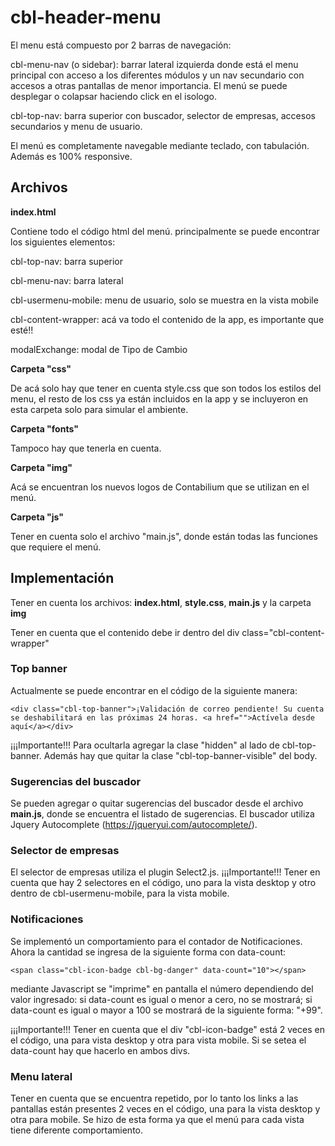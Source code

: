 # cbl-header-menu
El menu está compuesto por 2 barras de navegación:

cbl-menu-nav (o sidebar): barrar lateral izquierda donde está el menu principal con acceso a los diferentes módulos y un nav secundario con accesos a otras pantallas de menor importancia. El menú se puede desplegar o colapsar haciendo click en el isologo.

cbl-top-nav: barra superior con buscador, selector de empresas, accesos secundarios y menu de usuario.

El menú es completamente navegable mediante teclado, con tabulación. Además es 100% responsive.

## Archivos

<b>index.html</b>

Contiene todo el código html del menú. principalmente se puede encontrar los siguientes elementos:

cbl-top-nav: barra superior

cbl-menu-nav: barra lateral

cbl-usermenu-mobile: menu de usuario, solo se muestra en la vista mobile

cbl-content-wrapper: acá va todo el contenido de la app, es importante que esté!!

modalExchange: modal de Tipo de Cambio

<b>Carpeta "css"</b>

De acá solo hay que tener en cuenta style.css que son todos los estilos del menu, el resto de los css ya están incluidos en la app y se incluyeron en esta carpeta solo para simular el ambiente.

<b>Carpeta "fonts"</b>

Tampoco hay que tenerla en cuenta.

<b>Carpeta "img"</b>

Acá se encuentran los nuevos logos de Contabilium que se utilizan en el menú.

<b>Carpeta "js"</b>

Tener en cuenta solo el archivo "main.js", donde están todas las funciones que requiere el menú.


## Implementación

Tener en cuenta los archivos: <b>index.html</b>, <b>style.css</b>, <b>main.js</b> y la carpeta <b>img</b>

Tener en cuenta que el contenido debe ir dentro del div class="cbl-content-wrapper"

### Top banner

Actualmente se puede encontrar en el código de la siguiente manera:

```
<div class="cbl-top-banner">¡Validación de correo pendiente! Su cuenta se deshabilitará en las próximas 24 horas. <a href="">Actívela desde aquí</a></div>
```

¡¡¡Importante!!! Para ocultarla agregar la clase "hidden" al lado de cbl-top-banner. Además hay que quitar la clase "cbl-top-banner-visible" del body.

### Sugerencias del buscador

Se pueden agregar o quitar sugerencias del buscador desde el archivo <b>main.js</b>, donde se encuentra el listado de sugerencias.
El buscador utiliza Jquery Autocomplete (https://jqueryui.com/autocomplete/).

### Selector de empresas

El selector de empresas utiliza el plugin Select2.js.
¡¡¡Importante!!! Tener en cuenta que hay 2 selectores en el código, uno para la vista desktop y otro dentro de cbl-usermenu-mobile, para la vista mobile.

### Notificaciones

Se implementó un comportamiento para el contador de Notificaciones. Ahora la cantidad se ingresa de la siguiente forma con data-count:

```
<span class="cbl-icon-badge cbl-bg-danger" data-count="10"></span>
```

mediante Javascript se "imprime" en pantalla el número dependiendo del valor ingresado: si data-count es igual o menor a cero, no se mostrará; si data-count es igual o mayor a 100 se mostrará de la siguiente forma: "+99".

¡¡¡Importante!!! Tener en cuenta que el div "cbl-icon-badge" está 2 veces en el código, una para vista desktop y otra para vista mobile. Si se setea el data-count hay que hacerlo en ambos divs.


### Menu lateral

Tener en cuenta que se encuentra repetido, por lo tanto los links a las pantallas están presentes 2 veces en el código, una para la vista desktop y otra para mobile. Se hizo de esta forma ya que el menú para cada vista tiene diferente comportamiento.




